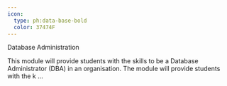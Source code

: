 ```yaml
---
icon:
  type: ph:data-base-bold
  color: 37474F
---
```

Database Administration

This module will provide students with the skills to be a Database Administrator (DBA) in an organisation. The module will provide students with the k ... 
